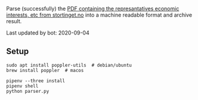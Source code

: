 Parse (successfully) the [PDF containing the represantatives economic interests, etc from stortinget.no](https://www.stortinget.no/no/Stortinget-og-demokratiet/Representantene/Okonomiske-interesser/) into a machine readable format and archive result.

Last updated by bot: 2020-09-04

## Setup
    sudo apt install poppler-utils  # debian/ubuntu
    brew install poppler  # macos

    pipenv --three install
    pipenv shell
    python parser.py
